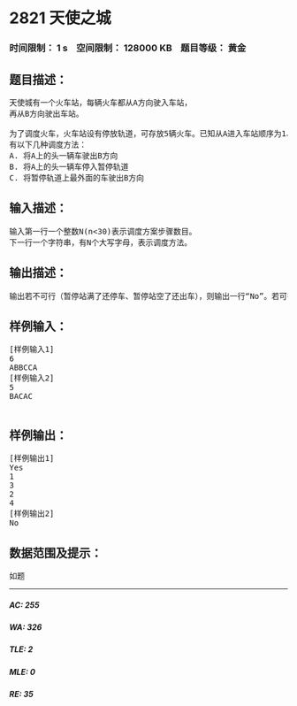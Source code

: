 # 2821 天使之城   
### 时间限制： 1 s&nbsp;&nbsp;&nbsp;&nbsp;空间限制： 128000 KB&nbsp;&nbsp;&nbsp;&nbsp;题目等级： 黄金  
## 题目描述：  

<pre>
天使城有一个火车站，每辆火车都从A方向驶入车站，  
再从B方向驶出车站。
 
为了调度火车，火车站设有停放轨道，可存放5辆火车。已知从A进入车站顺序为1、2、3……。现在给你一个调度方案，判断是否可行，如果可行，输出出站顺序。  
有以下几种调度方法：  
A. 将A上的头一辆车驶出B方向  
B. 将A上的头一辆车停入暂停轨道  
C. 将暂停轨道上最外面的车驶出B方向
</pre>
  
  
## 输入描述：  

<pre>
输入第一行一个整数N(n<30)表示调度方案步骤数目。  
下一行一个字符串，有N个大写字母，表示调度方法。
</pre>
  
  
## 输出描述：  

<pre>
输出若不可行（暂停站满了还停车、暂停站空了还出车），则输出一行“No”。若可行，输出一行“Yes”，再输出若干行，每行一个整数，表示车出站序列。
</pre>
  
  
## 样例输入：  

<pre>
[样例输入1]  
6  
ABBCCA  
[样例输入2]  
5  
BACAC
 
</pre>
  
  
## 样例输出：  

<pre>
[样例输出1]  
Yes  
1  
3  
2  
4  
[样例输出2]  
No
</pre>
  
  
## 数据范围及提示：  

<pre>
如题
</pre>
  
  
***  

##### AC: 255  
##### WA: 326  
##### TLE: 2  
##### MLE: 0  
##### RE: 35  
